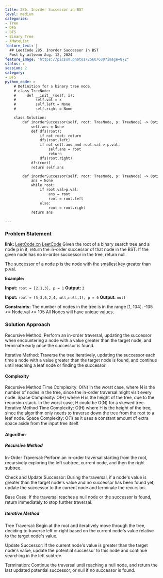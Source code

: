 ```yaml
---
title: 285. Inorder Successor in BST
level: medium
categories:
- Tree
- DFS
- BFS
- Binary Tree
- AMateList
feature_text: |
  ## LeetCode 285. Inorder Successor in BST
  Post by ailswan Aug. 12, 2024
feature_image: "https://picsum.photos/2560/600?image=872"
status: ★
session: 2
category:
- DFS
python_code: >
    # Definition for a binary tree node.
    # class TreeNode:
    #     def __init__(self, x):
    #         self.val = x
    #         self.left = None
    #         self.right = None

    class Solution:
        def inorderSuccessor(self, root: TreeNode, p: TreeNode) -> Optional[TreeNode]:
            self.ans = None
            def dfs(root):
                if not root: return
                dfs(root.left)
                if not self.ans and root.val > p.val: 
                    self.ans = root
                    return
                dfs(root.right)
            dfs(root)
            return self.ans

        def inorderSuccessor(self, root: TreeNode, p: TreeNode) -> Optional[TreeNode]:
            ans = None
            while root:
                if root.val>p.val:
                    ans = root
                    root = root.left 
                else:
                    root = root.right 
            return ans
  
---
```


### Problem Statement
**link:**
[LeetCode.cn](https://leetcode.cn/problems/inorder-successor-in-bst/)
[LeetCode](https://leetcode.com/inorder-successor-in-bst/)
Given the root of a binary search tree and a node p in it, return the in-order successor of that node in the BST. If the given node has no in-order successor in the tree, return null.

The successor of a node p is the node with the smallest key greater than p.val.

**Example:**

**Input:** `root = [2,1,3], p = 1`
**Output:** `2`
 
**Input:** `root = [5,3,6,2,4,null,null,1], p = 6`
**Output:** `null`

**Constraints:**
The number of nodes in the tree is in the range [1, 104].
-105 <= Node.val <= 105
All Nodes will have unique values.

### Solution Approach
Recursive Method: Perform an in-order traversal, updating the successor when encountering a node with a value greater than the target node, and terminate early once the successor is found.

Iterative Method: Traverse the tree iteratively, updating the successor each time a node with a value greater than the target node is found, and continue until reaching a leaf node or finding the successor.

#### Complexity
Recursive Method
Time Complexity: O(N) in the worst case, where N is the number of nodes in the tree, since the in-order traversal might visit every node.
Space Complexity: O(H) where H is the height of the tree, due to the recursion stack. In the worst case, H could be O(N) for a skewed tree.
Iterative Method
Time Complexity: O(H) where H is the height of the tree, since the algorithm only needs to traverse down the tree from the root to a leaf node.
Space Complexity: O(1) as it uses a constant amount of extra space aside from the input tree itself.

#### Algorithm
##### Recursive Method
In-Order Traversal: Perform an in-order traversal starting from the root, recursively exploring the left subtree, current node, and then the right subtree.

Check and Update Successor: During the traversal, if a node's value is greater than the target node's value and no successor has been found yet, update the successor to the current node and terminate the recursion.

Base Case: If the traversal reaches a null node or the successor is found, return immediately to stop further traversal.

##### Iterative Method
Tree Traversal: Begin at the root and iteratively move through the tree, deciding to traverse left or right based on the current node's value relative to the target node's value.

Update Successor: If the current node's value is greater than the target node's value, update the potential successor to this node and continue searching in the left subtree.

Termination: Continue the traversal until reaching a null node, and return the last updated potential successor, or null if no successor is found.